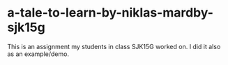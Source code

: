 # a-tale-to-learn-by-niklas-mardby-sjk15g
This is an assignment my students in class SJK15G worked on. I did it also as an example/demo.
